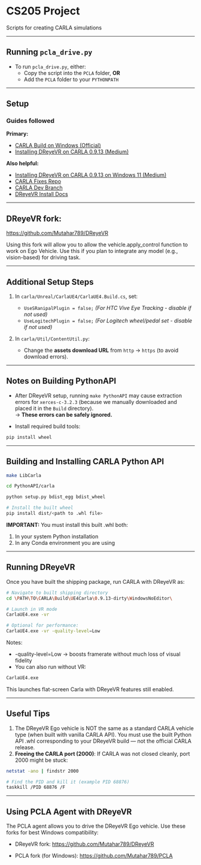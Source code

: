 # CS205 Project

Scripts for creating CARLA simulations

---

## Running `pcla_drive.py`

- To run `pcla_drive.py`, either:
  - Copy the script into the `PCLA` folder, **OR**
  - Add the `PCLA` folder to your `PYTHONPATH`

---

## Setup

### Guides followed

**Primary:**

- [CARLA Build on Windows (Official)](https://carla.readthedocs.io/en/0.9.13/build_windows/#unreal-engine)
- [Installing DReyeVR on CARLA 0.9.13 (Medium)](https://medium.com/@ailene.chan/the-struggle-is-real-installing-dreyevr-carla-0-9-13-d68d0d1cd625)

**Also helpful:**

- [Installing DReyeVR on CARLA 0.9.13 on Windows 11 (Medium)](https://medium.com/@ailene.chan/the-struggle-is-real-installing-dreyevr-carla-0-9-13-simulator-unrealengine-4-26-on-windows-11-eb5bee1353e7)
- [CARLA Fixes Repo](https://github.com/chanyca/carla_fixes/tree/main)
- [CARLA Dev Branch](https://github.com/carla-simulator/carla/tree/ue4-dev#)
- [DReyeVR Install Docs](https://github.com/HARPLab/DReyeVR/blob/main/Docs/Install.md)

---

## DReyeVR fork:
https://github.com/Mutahar789/DReyeVR

Using this fork will allow you to allow the vehicle.apply_control function to work on Ego Vehicle. Use this if you plan to integrate any model (e.g., vision-based) for driving task.

---

## Additional Setup Steps

1. In `carla/Unreal/CarlaUE4/CarlaUE4.Build.cs`, set:
    - `UseSRanipalPlugin = false;`  *(For HTC Vive Eye Tracking - disable if not used)*
    - `UseLogitechPlugin = false;`  *(For Logitech wheel/pedal set - disable if not used)*

2. In `carla/Util/ContentUtil.py`:
    - Change the **assets download URL** from `http` → `https` (to avoid download errors).

---

## Notes on Building PythonAPI

- After DReyeVR setup, running `make PythonAPI` may cause extraction errors for `xerces-c-3.2.3` (because we manually downloaded and placed it in the `Build` directory).  
→ **These errors can be safely ignored.**

- Install required build tools:

```bash
pip install wheel
```

---

## Building and Installing CARLA Python API

```bash
make LibCarla

cd PythonAPI/carla

python setup.py bdist_egg bdist_wheel

# Install the built wheel
pip install dist/<path to .whl file>
```

**IMPORTANT:** You must install this built .whl both:

1. In your system Python installation
2. In any Conda environment you are using

---

## Running DReyeVR

Once you have built the shipping package, run CARLA with DReyeVR as:

```bash
# Navigate to built shipping directory
cd \PATH\TO\CARLA\Build\UE4Carla\0.9.13-dirty\WindowsNoEditor\

# Launch in VR mode
CarlaUE4.exe -vr

# Optional for performance:
CarlaUE4.exe -vr -quality-level=Low
```

Notes:

- -quality-level=Low → boosts framerate without much loss of visual fidelity
- You can also run without VR:

```bash
CarlaUE4.exe
```

This launches flat-screen Carla with DReyeVR features still enabled.

---

## Useful Tips

1. The DReyeVR Ego vehicle is NOT the same as a standard CARLA vehicle type (when built with vanilla CARLA API). You must use the built Python API .whl corresponding to your DReyeVR build — not the official CARLA release.
2. **Freeing the CARLA port (2000)**: If CARLA was not closed cleanly, port 2000 might be stuck: 
```bash
netstat -ano | findstr 2000

# Find the PID and kill it (example PID 68876)
taskkill /PID 68876 /F
```

---

## Using PCLA Agent with DReyeVR

The PCLA agent allows you to drive the DReyeVR Ego vehicle. Use these forks for best Windows compatibility:
- DReyeVR fork:
https://github.com/Mutahar789/DReyeVR

- PCLA fork (for Windows):
https://github.com/Mutahar789/PCLA